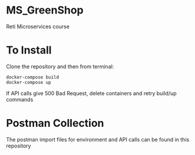 # MS_GreenShop
Reti Microservices course

# To Install

Clone the repository and then from terminal: 

````
docker-compose build
docker-compose up 
````

If API calls give 500 Bad Request, delete containers and retry build/up commands

# Postman Collection

The postman import files for environment and API calls can be found in this repository
